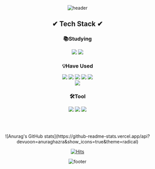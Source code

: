 <div align=center>
  
![header](https://capsule-render.vercel.app/api?type=venom&color=auto&height=300&section=header&text=🖐Hi%20there&fontSize=60)

## ✔ Tech Stack ✔

### 📚Studying
<!--https://img.shields.io/badge/텍스트-뱃지컬러?style=flat-square&logo=이모지이름&logoColor=white-->
<img src="https://img.shields.io/badge/Java-3766AB?style=flat-square&logo=Java&logoColor=white"/></a>
<img src="https://img.shields.io/badge/Python-3776AB?style=flat-square&logo=Python&logoColor=white"/></a>


### 💡Have Used
<img src="https://img.shields.io/badge/HTML5-E34F26?style=flat-square&logo=JavaScript&logoColor=white"/></a>
<img src="https://img.shields.io/badge/CSS3-1572B6?style=flat-square&logo=JavaScript&logoColor=white"/></a>
<img src="https://img.shields.io/badge/JavaScript-F7DF1E?style=flat-square&logo=JavaScript&logoColor=black"/></a>
<img src="https://img.shields.io/badge/TypeScript-3178C6?style=flat-square&logo=TypeScript&logoColor=white"/></a>
<img src="https://img.shields.io/badge/React-61DAFB?style=flat-square&logo=React&logoColor=black"/></a>
</br>
<img src="https://img.shields.io/badge/PHP-777BB4?style=flat-square&logo=PHP&logoColor=white"/></a>


### 🛠️Tool
<img src="https://img.shields.io/badge/GitHub-181717?style=flat-square&logo=GitHub&logoColor=white"/></a>
<img src="https://img.shields.io/badge/Vercel-000000?style=flat-square&logo=Vercel&logoColor=white"/></a>
<img src="https://img.shields.io/badge/MongoDB-47A248?style=flat-square&logo=MongoDB&logoColor=white"/></a>

</br>
</br>
</br>
![Anurag's GitHub stats](https://github-readme-stats.vercel.app/api?devuoon=anuraghazra&show_icons=true&theme=radical)

<!--Hit-->
[![Hits](https://hits.seeyoufarm.com/api/count/incr/badge.svg?url=https%3A%2F%2Fgithub.com%2Fdevuoon&count_bg=%235C5C5C&title_bg=%23FF0175&icon=github.svg&icon_color=%23FFFFFF&title=hits&edge_flat=false)](https://hits.seeyoufarm.com)

![footer](https://capsule-render.vercel.app/api?section=footer)
</div>
